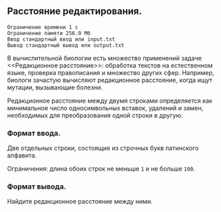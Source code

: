 ## Расстояние редактирования.

```
Ограничение времени 1 с
Ограничение памяти 256.0 Мб
Ввод стандартный ввод или input.txt
Вывод стандартный вывод или output.txt
```

В вычислительной биологии есть множество применений задаче <<Редакционное расстояние>>: обработка текстов на естественном
языке, проверка правописания и множество других сфер. Например, биологи зачастую вычисляют редакционное расстояние, когда
ищут мутации, вызывающие болезни.

Редакционное расстояние между двумя строками определяется как минимальное число односимвольных вставок, удалений и замен,
необходимых для преобразования одной строки в другую.

### Формат ввода.
Две отдельных строки, состоящие из строчных букв латинского алфавита.

Ограничения: длина обоих строк не меньше `1` и не больше `100`.

### Формат вывода.
Найдите редакционное расстояние между ними.

